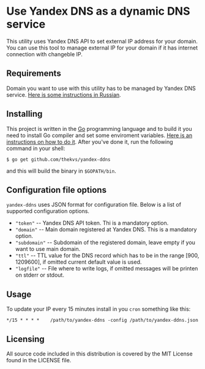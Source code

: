 # Use Yandex DNS as a dynamic DNS service

This utility uses Yandex DNS API to set external IP address for your domain. You can use this tool to manage external IP for your domain if it has internet connection with changeble IP.

## Requirements
Domain you want to use with this utility has to be managed by Yandex DNS service.
[Here is some instructions in Russian](https://help.yandex.ru/pdd/hosting.xml).

## Installing
This project is written in the [Go](http://golang.org/) programming language and to build it you need to install Go compiler and set some enviroment variables. [Here is an instructions on how to do it](http://golang.org/doc/install). After you've done it, run the following command in your shell:
```
$ go get github.com/thekvs/yandex-ddns
```
and this will build the binary in ```$GOPATH/bin```.

## Configuration file options
```yandex-ddns``` uses JSON format for configuration file. Below is a list of supported configuration options.

* ```"token"``` -- Yandex DNS API token. Thi is a mandatory option.
* ```"domain"``` -- Main domain registered at Yandex DNS. This is a mandatory option.
* ```"subdomain"``` -- Subdomain of the registered domain, leave empty if you want to use main domain.
* ```"ttl"``` -- TTL value for the DNS record which has to be in the range [900, 1209600], if omitted current default value is used.
* ```"logfile"``` -- File where to write logs, if omitted messages will be printen on stderr or stdout.

## Usage
To update your IP every 15 minutes install in you ```cron``` something like this:
```
*/15 * * * *    /path/to/yandex-ddns -config /path/to/yandex-ddns.json
```

## Licensing
All source code included in this distribution is covered by the MIT License found in the LICENSE file.
